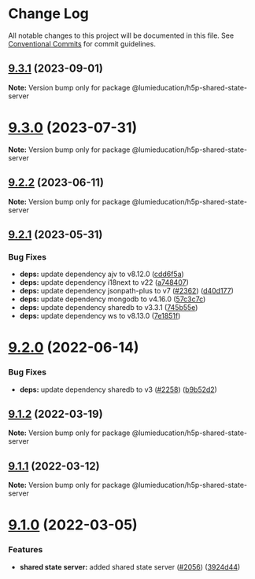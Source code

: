 # Change Log

All notable changes to this project will be documented in this file.
See [Conventional Commits](https://conventionalcommits.org) for commit guidelines.

## [9.3.1](https://github.com/Lumieducation/H5P-Nodejs-library/compare/v9.3.0...v9.3.1) (2023-09-01)

**Note:** Version bump only for package @lumieducation/h5p-shared-state-server

# [9.3.0](https://github.com/Lumieducation/H5P-Nodejs-library/compare/v9.2.2...v9.3.0) (2023-07-31)

**Note:** Version bump only for package @lumieducation/h5p-shared-state-server

## [9.2.2](https://github.com/Lumieducation/H5P-Nodejs-library/compare/v9.2.1...v9.2.2) (2023-06-11)

**Note:** Version bump only for package @lumieducation/h5p-shared-state-server

## [9.2.1](https://github.com/Lumieducation/H5P-Nodejs-library/compare/v9.2.0...v9.2.1) (2023-05-31)

### Bug Fixes

-   **deps:** update dependency ajv to v8.12.0 ([cdd6f5a](https://github.com/Lumieducation/H5P-Nodejs-library/commit/cdd6f5ae7db57a15d0a07aa3c080c4f16779f6c7))
-   **deps:** update dependency i18next to v22 ([a748407](https://github.com/Lumieducation/H5P-Nodejs-library/commit/a748407dd864556641b97c920626da291f2c8f66))
-   **deps:** update dependency jsonpath-plus to v7 ([#2362](https://github.com/Lumieducation/H5P-Nodejs-library/issues/2362)) ([d40d177](https://github.com/Lumieducation/H5P-Nodejs-library/commit/d40d177f4b757aee33f7f4db153070d38340893f))
-   **deps:** update dependency mongodb to v4.16.0 ([57c3c7c](https://github.com/Lumieducation/H5P-Nodejs-library/commit/57c3c7cf543cf33aafd906de7d7ca9f99dc6a8a8))
-   **deps:** update dependency sharedb to v3.3.1 ([745b55e](https://github.com/Lumieducation/H5P-Nodejs-library/commit/745b55ea40042ed34277502f300f29e576f332fc))
-   **deps:** update dependency ws to v8.13.0 ([7e1851f](https://github.com/Lumieducation/H5P-Nodejs-library/commit/7e1851ff6a440a7b8446afdfd752e74b63d36d2d))

# [9.2.0](https://github.com/Lumieducation/H5P-Nodejs-library/compare/v9.1.2...v9.2.0) (2022-06-14)

### Bug Fixes

-   **deps:** update dependency sharedb to v3 ([#2258](https://github.com/Lumieducation/H5P-Nodejs-library/issues/2258)) ([b9b52d2](https://github.com/Lumieducation/H5P-Nodejs-library/commit/b9b52d2e6d0ed63187c39b1489c4e3a0d7dc7fa1))

## [9.1.2](https://github.com/Lumieducation/H5P-Nodejs-library/compare/v9.1.1...v9.1.2) (2022-03-19)

**Note:** Version bump only for package @lumieducation/h5p-shared-state-server

## [9.1.1](https://github.com/Lumieducation/H5P-Nodejs-library/compare/v9.1.0...v9.1.1) (2022-03-12)

**Note:** Version bump only for package @lumieducation/h5p-shared-state-server

# [9.1.0](https://github.com/Lumieducation/H5P-Nodejs-library/compare/v9.0.10...v9.1.0) (2022-03-05)

### Features

-   **shared state server:** added shared state server ([#2056](https://github.com/Lumieducation/H5P-Nodejs-library/issues/2056)) ([3924d44](https://github.com/Lumieducation/H5P-Nodejs-library/commit/3924d4478cdc791d08d1e2b4daf91500d4dce861))

